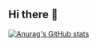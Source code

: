 ## Hi there 👋
[![Anurag's GitHub stats](https://github-readme-stats.vercel.app/api?username=bigQY&theme=radical)](https://github.com/anuraghazra/github-readme-stats)
